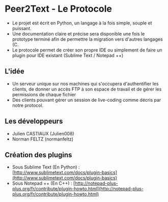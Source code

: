# Peer2Text - Le Protocole #

* Le projet est écrit en Python, un langage à la fois simple, souple et puissant. 
* Une documentation claire et précise sera disponible une fois le prototype terminé afin de permettre la migration vers d'autres langages (C.
* Le protocole permet de créer son propre IDE ou simplement de faire un plugin pour IDE existant (Sublime Text / Notepad ++)

## L'idée ##

* Un serveur unique sur nos machines qui s'occupera d'authentifier les clients, de donner un accès FTP à son espace de travail et de gérer les permissions de chaque fichier
* Des clients pouvant gérer un session de live-coding comme décris par notre protocol.

## Les développeurs  ##

* Julien CASTIAUX (Julien008)
* Norman FELTZ (normanfeltz)

## Création des plugins ##

* Sous Sublime Text (En Python) : [http://www.sublimetext.com/docs/plugin-basics](http://www.sublimetext.com/docs/plugin-basics)
* Sous Notepad ++ (En C++) : [http://notepad-plus-plus.org/fr/contribute/plugin-howto.html](http://notepad-plus-plus.org/fr/contribute/plugin-howto.html)